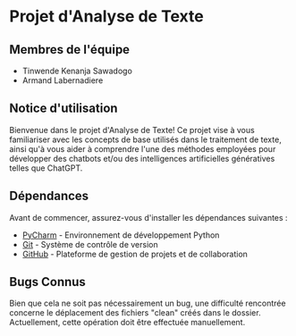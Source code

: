 # Projet d'Analyse de Texte

## Membres de l'équipe
- Tinwende Kenanja Sawadogo
- Armand Labernadiere

## Notice d'utilisation

Bienvenue dans le projet d'Analyse de Texte! Ce projet vise à vous familiariser avec les concepts de base utilisés dans le traitement de texte, ainsi qu'à vous aider à comprendre l'une des méthodes employées pour développer des chatbots et/ou des intelligences artificielles génératives telles que ChatGPT.

## Dépendances

Avant de commencer, assurez-vous d'installer les dépendances suivantes :

- [PyCharm](https://www.jetbrains.com/pycharm/) - Environnement de développement Python
- [Git](https://git-scm.com/) - Système de contrôle de version
- [GitHub](https://github.com/) - Plateforme de gestion de projets et de collaboration

## Bugs Connus

Bien que cela ne soit pas nécessairement un bug, une difficulté rencontrée concerne le déplacement des fichiers "clean" créés dans le dossier. Actuellement, cette opération doit être effectuée manuellement.

